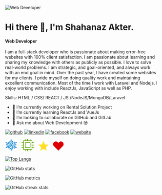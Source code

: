![Web Developer](https://scontent.fdac5-2.fna.fbcdn.net/v/t39.30808-1/447539523_1489770175301552_787207192942241631_n.jpg?stp=dst-jpg_p200x200&_nc_cat=104&ccb=1-7&_nc_sid=5f2048&_nc_eui2=AeHHBE1cTM2RoMaPJq_8L4RIXjKNgiew3-JeMo2CJ7Df4sBjf7InoZfyzMptiKH2oO10NlKV02OJqZ1IfBnW2xfI&_nc_ohc=7LKsibCcMKsQ7kNvgEk9YhI&_nc_ht=scontent.fdac5-2.fna&oh=00_AYBJLR7Li6hUMD88Mv3pPV0NX8xPLvzVDRDxV_NFMHDbXg&oe=66628947)

# Hi there 👋, I'm Shahanaz Akter.
#### Web Developer




I am a full-stack developer who is passionate about making error-free websites with 100% client satisfaction. I am passionate about learning and sharing my knowledge with others as publicly as possible. I love to solve real-world problems. I am strategic, and goal-oriented, and always work with an end goal in mind. Over the past year, I have created some websites for my clients. I pride myself on doing quality work and maintaining excellent communication. Most of the time I work with Laravel and Nodejs. I enjoy working with include ReactJs, JavaScript as well as PHP.

Skills:  HTML / CSS/ REACT / JS /NodeJS/MongoDB/Laravel

- 🔭 I’m currently working on Rental Solution Project 
- 🌱 I’m currently learning ReactJs and VueJs  
- 👯 I’m looking to collaborate on GitHub and GitLab 
- 💬 Ask me about Web Development 😒


[<img src='https://cdn.jsdelivr.net/npm/simple-icons@3.0.1/icons/github.svg' alt='github' height='40'>](https://github.com/Shahanaz-Akter)  [<img src='https://cdn.jsdelivr.net/npm/simple-icons@3.0.1/icons/linkedin.svg' alt='linkedin' height='40'>](https://www.linkedin.com/in/https://www.linkedin.com/in/shahanaz-akter-569253248//)  [<img src='https://cdn.jsdelivr.net/npm/simple-icons@3.0.1/icons/facebook.svg' alt='facebook' height='40'>](https://www.facebook.com/https://www.facebook.com/shahanaz.akter.33865?mibextid=ZbWKwL)  [<img src='https://cdn.jsdelivr.net/npm/simple-icons@3.0.1/icons/icloud.svg' alt='website' height='40'>](https://neela.webblysolutions.com/neelabh_m/)  

<a href='https://archiveprogram.github.com/'><img src='https://raw.githubusercontent.com/acervenky/animated-github-badges/master/assets/acbadge.gif' width='40' height='40'></a> <a href='https://docs.github.com/en/developers'><img src='https://raw.githubusercontent.com/acervenky/animated-github-badges/master/assets/devbadge.gif' width='40' height='40'></a> <a href='https://stars.github.com/'><img src='https://raw.githubusercontent.com/acervenky/animated-github-badges/master/assets/starbadge.gif' width='35' height='35'></a> <a href='https://docs.github.com/en/github/supporting-the-open-source-community-with-github-sponsors'><img src='https://raw.githubusercontent.com/acervenky/animated-github-badges/master/assets/sponsorbadge.gif' width='35' height='35'></a> 

[![Top Langs](https://github-readme-stats.vercel.app/api/top-langs/?username=Shahanaz-Akter)](https://github.com/anuraghazra/github-readme-stats)

![GitHub stats](https://github-readme-stats.vercel.app/api?username=Shahanaz-Akter&show_icons=true)  

![GitHub metrics](https://metrics.lecoq.io/Shahanaz-Akter)  

![GitHub streak stats](https://streak-stats.demolab.com/?user=Shahanaz-Akter)  

